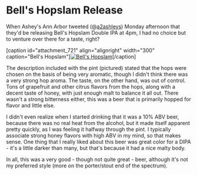 Bell's Hopslam Release
======================

When Ashey's Ann Arbor tweeted (@[a2ashleys](http://twitter.com/a2ashleys)) Monday afternoon that they'd be releasing Bell's Hopslam Double IPA at 4pm, I had no choice but to venture over there for a taste, right?

\[caption id="attachment\_721" align="alignright" width="300" caption="Bell's Hopslam"\][![Bell's Hopslam](http://www.yeastboundanddown.com/wp-content/uploads/2011/01/IMG_2171-300x200.jpg "Bell's Hopslam")](http://www.yeastboundanddown.com/wp-content/uploads/2011/01/IMG_2171.jpg)\[/caption\]

The description included with the pint (pictured) stated that the hops were chosen on the basis of being very aromatic, though I didn't think there was a very strong hop aroma. The taste, on the other hand, was out of control. Tons of grapefruit and other citrus flavors from the hops, along with a decent taste of honey, with just enough malt to balance it all out. There wasn't a strong bitterness either, this was a beer that is primarily hopped for flavor and little else.

I didn't even realize when I started drinking that it was a 10% ABV beer, because there was no real heat from the alcohol, but it made itself apparent pretty quickly, as I was feeling it halfway through the pint. I typically associate strong honey flavors with high ABV in my mind, so that makes sense. One thing that I really liked about this beer was great color for a DIPA - it's a little darker than many, but that's because it had a nice malty body.

In all, this was a very good - though not quite great - beer, although it's not my preferred style (more on the porter/stout end of the spectrum).